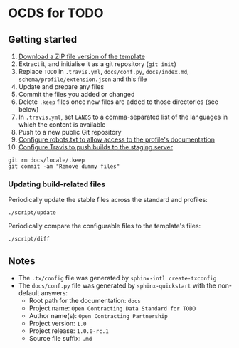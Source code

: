 # OCDS for TODO

## Getting started

1. [Download a ZIP file version of the template](https://github.com/open-contracting/standard_profile_template/archive/master.zip)
1. Extract it, and initialise it as a git repository (`git init`)
1. Replace `TODO` in `.travis.yml`, `docs/conf.py`, `docs/index.md`, `schema/profile/extension.json` and this file
1. Update and prepare any files
1. Commit the files you added or changed
1. Delete `.keep` files once new files are added to those directories (see below)
1. In `.travis.yml`, set `LANGS` to a comma-separated list of the languages in which the content is available
1. Push to a new public Git repository
1. [Configure robots.txt to allow access to the profile's documentation](https://ocdsdeploy.readthedocs.io/en/latest/how-to/docs.html#add-a-new-profile)
1. [Configure Travis to push builds to the staging server](https://ocdsdeploy.readthedocs.io/en/latest/how-to/docs.html#publish-draft-documentation)

```shell
git rm docs/locale/.keep
git commit -am "Remove dummy files"
```

### Updating build-related files

Periodically update the stable files across the standard and profiles:

```shell
./script/update
```

Periodically compare the configurable files to the template's files:

```shell
./script/diff
```

## Notes

* The `.tx/config` file was generated by `sphinx-intl create-txconfig`
* The `docs/conf.py` file was generated by `sphinx-quickstart` with the non-default answers:
  * Root path for the documentation: `docs`
  * Project name: `Open Contracting Data Standard for TODO`
  * Author name(s): `Open Contracting Partnership`
  * Project version: `1.0`
  * Project release: `1.0.0-rc.1`
  * Source file suffix: `.md`
